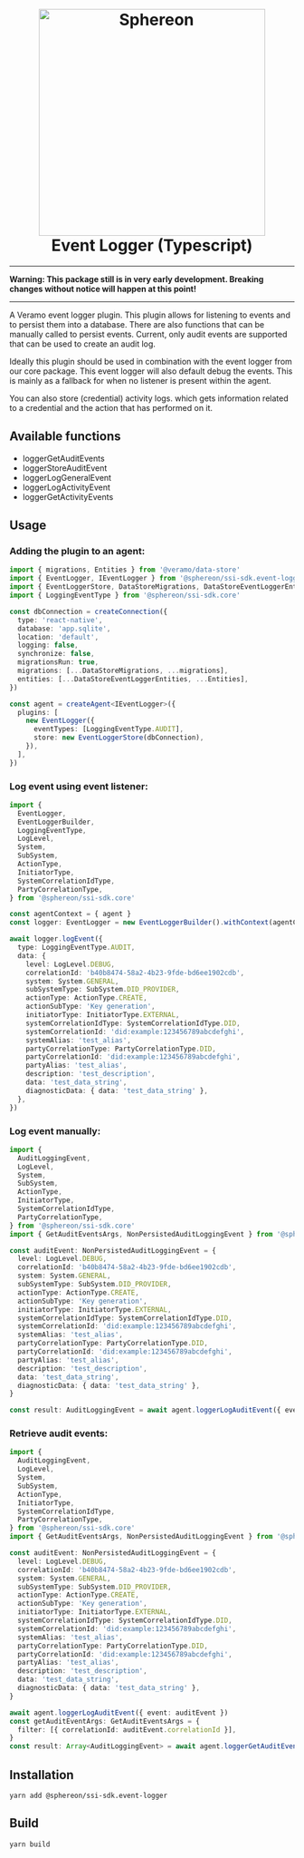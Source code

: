 <!--suppress HtmlDeprecatedAttribute -->
<h1 align="center">
  <br>
  <a href="https://www.sphereon.com"><img src="https://sphereon.com/content/themes/sphereon/assets/img/logo.svg" alt="Sphereon" width="400"></a>
  <br>Event Logger (Typescript) 
  <br>
</h1>

---

**Warning: This package still is in very early development. Breaking changes without notice will happen at this point!**

---

A Veramo event logger plugin. This plugin allows for listening to events and to persist them into a database.
There are also functions that can be manually called to persist events. Current, only audit events are supported that can be used to create an audit log.

Ideally this plugin should be used in combination with the event logger from our core package. This event logger will also default debug the events.
This is mainly as a fallback for when no listener is present within the agent.

You can also store (credential) activity logs. which gets information related to a credential and the action that has performed on it.

## Available functions

- loggerGetAuditEvents
- loggerStoreAuditEvent
- loggerLogGeneralEvent
- loggerLogActivityEvent
- loggerGetActivityEvents

## Usage

### Adding the plugin to an agent:

```typescript
import { migrations, Entities } from '@veramo/data-store'
import { EventLogger, IEventLogger } from '@sphereon/ssi-sdk.event-logger'
import { EventLoggerStore, DataStoreMigrations, DataStoreEventLoggerEntities } from '@sphereon/ssi-sdk.data-store'
import { LoggingEventType } from '@sphereon/ssi-sdk.core'

const dbConnection = createConnection({
  type: 'react-native',
  database: 'app.sqlite',
  location: 'default',
  logging: false,
  synchronize: false,
  migrationsRun: true,
  migrations: [...DataStoreMigrations, ...migrations],
  entities: [...DataStoreEventLoggerEntities, ...Entities],
})

const agent = createAgent<IEventLogger>({
  plugins: [
    new EventLogger({
      eventTypes: [LoggingEventType.AUDIT],
      store: new EventLoggerStore(dbConnection),
    }),
  ],
})
```

### Log event using event listener:

```typescript
import {
  EventLogger,
  EventLoggerBuilder,
  LoggingEventType,
  LogLevel,
  System,
  SubSystem,
  ActionType,
  InitiatorType,
  SystemCorrelationIdType,
  PartyCorrelationType,
} from '@sphereon/ssi-sdk.core'

const agentContext = { agent }
const logger: EventLogger = new EventLoggerBuilder().withContext(agentContext).withNamespace('custom_namespace').build()

await logger.logEvent({
  type: LoggingEventType.AUDIT,
  data: {
    level: LogLevel.DEBUG,
    correlationId: 'b40b8474-58a2-4b23-9fde-bd6ee1902cdb',
    system: System.GENERAL,
    subSystemType: SubSystem.DID_PROVIDER,
    actionType: ActionType.CREATE,
    actionSubType: 'Key generation',
    initiatorType: InitiatorType.EXTERNAL,
    systemCorrelationIdType: SystemCorrelationIdType.DID,
    systemCorrelationId: 'did:example:123456789abcdefghi',
    systemAlias: 'test_alias',
    partyCorrelationType: PartyCorrelationType.DID,
    partyCorrelationId: 'did:example:123456789abcdefghi',
    partyAlias: 'test_alias',
    description: 'test_description',
    data: 'test_data_string',
    diagnosticData: { data: 'test_data_string' },
  },
})
```

### Log event manually:

```typescript
import {
  AuditLoggingEvent,
  LogLevel,
  System,
  SubSystem,
  ActionType,
  InitiatorType,
  SystemCorrelationIdType,
  PartyCorrelationType,
} from '@sphereon/ssi-sdk.core'
import { GetAuditEventsArgs, NonPersistedAuditLoggingEvent } from '@sphereon/ssi-sdk.event-logger'

const auditEvent: NonPersistedAuditLoggingEvent = {
  level: LogLevel.DEBUG,
  correlationId: 'b40b8474-58a2-4b23-9fde-bd6ee1902cdb',
  system: System.GENERAL,
  subSystemType: SubSystem.DID_PROVIDER,
  actionType: ActionType.CREATE,
  actionSubType: 'Key generation',
  initiatorType: InitiatorType.EXTERNAL,
  systemCorrelationIdType: SystemCorrelationIdType.DID,
  systemCorrelationId: 'did:example:123456789abcdefghi',
  systemAlias: 'test_alias',
  partyCorrelationType: PartyCorrelationType.DID,
  partyCorrelationId: 'did:example:123456789abcdefghi',
  partyAlias: 'test_alias',
  description: 'test_description',
  data: 'test_data_string',
  diagnosticData: { data: 'test_data_string' },
}

const result: AuditLoggingEvent = await agent.loggerLogAuditEvent({ event: auditEvent })
```

### Retrieve audit events:

```typescript
import {
  AuditLoggingEvent,
  LogLevel,
  System,
  SubSystem,
  ActionType,
  InitiatorType,
  SystemCorrelationIdType,
  PartyCorrelationType,
} from '@sphereon/ssi-sdk.core'
import { GetAuditEventsArgs, NonPersistedAuditLoggingEvent } from '@sphereon/ssi-sdk.event-logger'

const auditEvent: NonPersistedAuditLoggingEvent = {
  level: LogLevel.DEBUG,
  correlationId: 'b40b8474-58a2-4b23-9fde-bd6ee1902cdb',
  system: System.GENERAL,
  subSystemType: SubSystem.DID_PROVIDER,
  actionType: ActionType.CREATE,
  actionSubType: 'Key generation',
  initiatorType: InitiatorType.EXTERNAL,
  systemCorrelationIdType: SystemCorrelationIdType.DID,
  systemCorrelationId: 'did:example:123456789abcdefghi',
  systemAlias: 'test_alias',
  partyCorrelationType: PartyCorrelationType.DID,
  partyCorrelationId: 'did:example:123456789abcdefghi',
  partyAlias: 'test_alias',
  description: 'test_description',
  data: 'test_data_string',
  diagnosticData: { data: 'test_data_string' },
}

await agent.loggerLogAuditEvent({ event: auditEvent })
const getAuditEventArgs: GetAuditEventsArgs = {
  filter: [{ correlationId: auditEvent.correlationId }],
}
const result: Array<AuditLoggingEvent> = await agent.loggerGetAuditEvents(getAuditEventArgs)
```

## Installation

```shell
yarn add @sphereon/ssi-sdk.event-logger
```

## Build

```shell
yarn build
```
